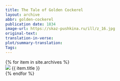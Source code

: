 ```yaml
---
title: The Tale of Golden Cockerel
layout: archive
abbr: golden-cockerel
publication date: 1834
image-url: https://skaz-pushkina.ru/ill/z_16.jpg
original-text:
translation-in-verse:
plot/summary-translation: 
Tags:
---
```




<div class = "container">
  {% for item in site.archives %}
  <div id = "content">
    <a href = "{{  item.url | relative_url }}"><img src="{{ item.image-url }}" class="gallery_thumb"></a>
    {{ item.title }}
  </div>
{% endfor %}
</div>
